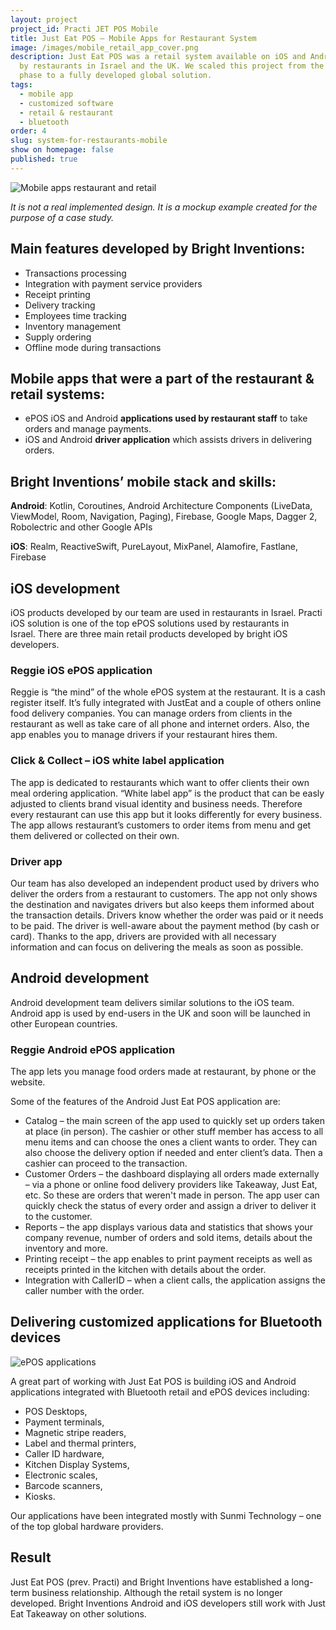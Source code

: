```yaml
---
layout: project
project_id: Practi JET POS Mobile
title: Just Eat POS – Mobile Apps for Restaurant System
image: /images/mobile_retail_app_cover.png
description: Just Eat POS was a retail system available on iOS and Android used
  by restaurants in Israel and the UK. We scaled this project from the startup
  phase to a fully developed global solution.
tags:
  - mobile app
  - customized software
  - retail & restaurant
  - bluetooth
order: 4
slug: system-for-restaurants-mobile
show on homepage: false
published: true
---
```



<div class="image"><img src="/images/mobile_retail_app.png" alt="Mobile apps restaurant and retail" title="It is not a real implemented design. It is a mockup example created for the purpose of a case study."  /> </div>

*It is not a real implemented design. It is a mockup example created for the purpose of a case study.*

## Main features developed by Bright Inventions:

* Transactions processing
* Integration with payment service providers
* Receipt printing
* Delivery tracking
* Employees time tracking
* Inventory management
* Supply ordering
* Offline mode during transactions

## **Mobile apps that were a part of the restaurant & retail systems:**

* ePOS iOS and Android **applications used by restaurant staff** to take orders and manage payments.
* iOS and Android **driver application** which assists drivers in delivering orders.

## **Bright Inventions’ mobile stack and skills:**

**Android**: Kotlin, Coroutines, Android Architecture Components (LiveData, ViewModel, Room, Navigation, Paging), Firebase, Google Maps, Dagger 2, Robolectric and other Google APIs

**iOS**: Realm, ReactiveSwift, PureLayout, MixPanel, Alamofire, Fastlane, Firebase

## iOS development

iOS products developed by our team are used in restaurants in Israel. Practi iOS solution is one of the top ePOS solutions used by restaurants in Israel. There are three main retail products developed by bright iOS developers.

### **Reggie iOS ePOS application**

Reggie is “the mind” of the whole ePOS system at the restaurant. It is a cash register itself. It’s fully integrated with JustEat and a couple of others online food delivery companies. You can manage orders from clients in the restaurant as well as take care of all phone and internet orders. Also, the app enables you to manage drivers if your restaurant hires them.

### **Click & Collect – iOS white label application**

The app is dedicated to restaurants which want to offer clients their own meal ordering application. “White label app” is the product that can be easly adjusted to clients brand visual identity and business needs. Therefore every restaurant can use this app but it looks differently for every business. The app allows restaurant’s customers to order items from menu and get them delivered or collected on their own.

### **Driver app** 

Our team has also developed an independent product used by drivers who deliver the orders from a restaurant to customers. The app not only shows the destination and navigates drivers but also keeps them informed about the transaction details. Drivers know whether the order was paid or it needs to be paid. The driver is well-aware about the payment method (by cash or card). Thanks to the app, drivers are provided with all necessary information and can focus on delivering the meals as soon as possible.

## **Android development**

Android development team delivers similar solutions to the iOS team. Android app is used by end-users in the UK and soon will be launched in other European countries.

### Reggie Android ePOS application

The app lets you manage food orders made at restaurant, by phone or the website.

Some of the features of the Android Just Eat POS application are:

* Catalog – the main screen of the app used to quickly set up orders taken at place (in person). The cashier or other stuff member has access to all menu items and can choose the ones a client wants to order. They can also choose the delivery option if needed and enter client’s data. Then a cashier can proceed to the transaction.
* Customer Orders – the dashboard displaying all orders made externally – via a phone or online food delivery providers like Takeaway, Just Eat, etc. So these are orders that weren't made in person. The app user can quickly check the status of every order and assign a driver to deliver it to the customer.
* Reports – the app displays various data and statistics that shows your company revenue, number of orders and sold items, details about the inventory and more.
* Printing receipt – the app enables to print payment receipts as well as receipts printed in the kitchen with details about the order.
* Integration with CallerID – when a client calls, the application assigns the caller number with the order.

## Delivering customized applications for Bluetooth devices

<div class="image"><img src="/images/blog_post_cover_epos.png" alt="ePOS applications" title="undefined"  /> </div>

A great part of working with Just Eat POS is building iOS and Android applications integrated with Bluetooth retail and ePOS devices including:

* POS Desktops,
* Payment terminals,
* Magnetic stripe readers,
* Label and thermal printers, 
* Caller ID hardware, 
* Kitchen Display Systems,
* Electronic scales,
* Barcode scanners,
* Kiosks.

Our applications have been integrated mostly with Sunmi Technology – one of the top global hardware providers.

## **Result**

Just Eat POS (prev. Practi) and Bright Inventions have established a long-term business relationship. Although the retail system is no longer developed. Bright Inventions Android and iOS developers still work with Just Eat Takeaway on other solutions.